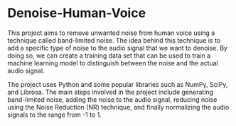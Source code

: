 # Denoise-Human-Voice
This project aims to remove unwanted noise from human voice using a technique called band-limited noise. The idea behind this technique is to add a specific type of noise to the audio signal that we want to denoise. By doing so, we can create a training data set that can be used to train a machine learning model to distinguish between the noise and the actual audio signal.

The project uses Python and some popular libraries such as NumPy, SciPy, and Librosa. The main steps involved in the project include generating band-limited noise, adding the noise to the audio signal, reducing noise using the Noise Reduction (NR) technique, and finally normalizing the audio signals to the range from -1 to 1.
